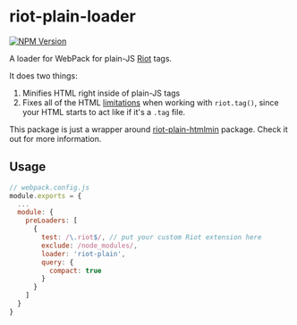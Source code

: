 # riot-plain-loader
[![NPM Version][npm-image]][npm-url]

A loader for WebPack for plain-JS [Riot](http://riotjs.com) tags.

It does two things:
 1. Minifies HTML right inside of plain-JS tags
 2. Fixes all of the HTML [limitations](http://riotjs.com/api/#example) when working with `riot.tag()`, since your HTML starts to act like if it's a `.tag` file.


This package is just a wrapper around [riot-plain-htmlmin](https://github.com/ilearnio/riot-plain-htmlmin) package. Check it out for more information.

## Usage

```js
// webpack.config.js
module.exports = {
  ...
  module: {
    preLoaders: [
      {
        test: /\.riot$/, // put your custom Riot extension here
        exclude: /node_modules/,
        loader: 'riot-plain',
        query: {
          compact: true
        }
      }
    ]
  }
}
```

[npm-image]: https://img.shields.io/npm/v/riot-plain-loader.svg
[npm-url]: https://npmjs.org/package/riot-plain-loader
